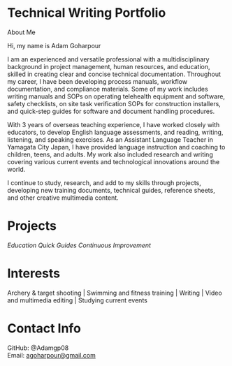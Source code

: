 # Technical Writing Portfolio
About Me
<p>
Hi, my name is Adam Goharpour
<p>
I am an experienced and versatile professional with a multidisciplinary background in project management, human resources, and education, skilled in creating clear and concise technical documentation. Throughout my career, I have been developing process manuals, workflow documentation, and compliance materials. Some of my work includes writing manuals and SOPs on operating telehealth equipment and software, safety checklists, on site task verification SOPs for construction installers, and quick-step guides for software and document handling procedures.<p>
With 3 years of overseas teaching experience, I have worked closely with educators, to develop English language assessments, and reading, writing, listening, and speaking exercises. As an Assistant Language Teacher in Yamagata City Japan, I have provided language instruction and coaching to children, teens, and adults. My work also included research and writing covering various current events and technological innovations around the world.<p>
I continue to study, research, and add to my skills through projects, developing new training documents, technical guides, reference sheets, and other creative multimedia content.<p>

<p>

# Projects  

_Education_
_Quick Guides_
_Continuous Improvement_
<p>
  
# Interests
Archery & target shooting | Swimming and fitness training | Writing | Video and multimedia editing | Studying current events <br>

# Contact Info

GitHub: @Adamgp08\
Email: agoharpour@gmail.com
